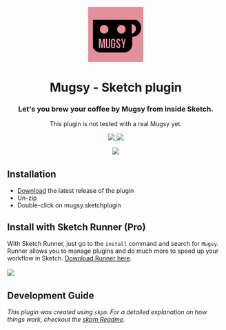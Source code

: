 <p align="center">
  <img src="https://raw.githubusercontent.com/jan-patrick/sketch_mugsy/master/assets/icon.png">
</p>
<h1 align="center"> Mugsy - Sketch plugin </h1>

<h3 align="center">Let's you brew your coffee by Mugsy from inside Sketch.</h3>

<p align="center">
  This plugin is not tested with a real Mugsy yet.
</p>
<p align="center">
  <a href="https://www.sketch.com/updates/">
    <img src="https://img.shields.io/badge/latest%20tested%20compatible%20Sketch%20version-55.1-brightgreen.svg">
  </a>
  <a href="https://sketchrunner.com/">
    <img src="https://img.shields.io/badge/Runner%20Pro%20compatible-Yes-brightgreen.svg">
  </a>
</p>
<p align="center">
  <a href="https://github.com/jan-patrick/sketch_mugsy/releases/latest/download/mugsy.sketchplugin.zip">
    <img src="https://img.shields.io/badge/download-E2909C.svg" width="125">
  </a>
</p>

## Installation

- [Download](../../releases/latest/download/mugsy.sketchplugin.zip) the latest release of the plugin
- Un-zip
- Double-click on mugsy.sketchplugin

## Install with Sketch Runner (Pro)
With Sketch Runner, just go to the `install` command and search for `Mugsy`. Runner allows you to manage plugins and do much more to speed up your workflow in Sketch. [Download Runner here](http://www.sketchrunner.com).
<br/><br/><a href="http://bit.ly/SketchRunnerWebsite"><img src="http://bit.ly/RunnerBadgeBlue" width=140></a>

## Development Guide

_This plugin was created using `skpm`. For a detailed explanation on how things work, checkout the [skpm Readme](https://github.com/skpm/skpm/blob/master/README.md)._
